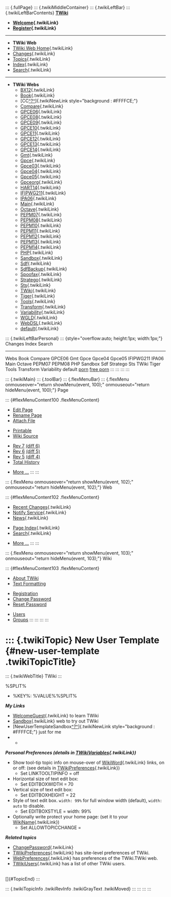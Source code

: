 ::: {.fullPage}
::: {.twikiMiddleContainer}
::: {.twikiLeftBar}
::: {.twikiLeftBarContents}
**[TWiki](http://TWiki.org/)**

-   **[Welcome](WelcomeGuest){.twikiLink}**
-   **[Register](TWikiRegistration){.twikiLink}**

------------------------------------------------------------------------

-   **TWiki Web**
-   [TWiki Web Home](WebHome){.twikiLink}
-   [Changes](WebChanges){.twikiLink}
-   [Topics](WebTopicList){.twikiLink}
-   [Index](WebIndex){.twikiLink}
-   [Search](WebSearch){.twikiLink}

------------------------------------------------------------------------

-   **TWiki Webs**
    -   [BX12](../BX12/WebHome){.twikiLink}
    -   [Book](../Book/WebHome){.twikiLink}
    -   [CC[^?^](http://www.program-transformation.org/edit/CC/WebHome?topicparent=TWiki.NewUserTemplate)]{.twikiNewLink
        style="background : #FFFFCE;"}
    -   [Compare](../Compare/WebHome){.twikiLink}
    -   [GPCE06](../GPCE06/WebHome){.twikiLink}
    -   [GPCE08](../GPCE08/WebHome){.twikiLink}
    -   [GPCE09](../GPCE09/WebHome){.twikiLink}
    -   [GPCE10](../GPCE10/WebHome){.twikiLink}
    -   [GPCE11](../GPCE11/WebHome){.twikiLink}
    -   [GPCE12](../GPCE12/WebHome){.twikiLink}
    -   [GPCE13](../GPCE13/WebHome){.twikiLink}
    -   [GPCE14](../GPCE14/WebHome){.twikiLink}
    -   [Gmt](../Gmt/WebHome){.twikiLink}
    -   [Gpce](../Gpce/WebHome){.twikiLink}
    -   [Gpce03](http://www.program-transformation.org/Gpce03/WebHome){.twikiLink}
    -   [Gpce04](../Gpce04/WebHome){.twikiLink}
    -   [Gpce05](../Gpce05/WebHome){.twikiLink}
    -   [Gpceorg](../Gpceorg/WebHome){.twikiLink}
    -   [HART14](../HART14/WebHome){.twikiLink}
    -   [IFIPWG211](http://www.program-transformation.org/IFIPWG211/WebHome){.twikiLink}
    -   [IPA06](../IPA06/WebHome){.twikiLink}
    -   [Main](../Main/WebHome){.twikiLink}
    -   [Octave](../Octave/WebHome){.twikiLink}
    -   [PEPM07](../PEPM07/WebHome){.twikiLink}
    -   [PEPM08](../PEPM08/WebHome){.twikiLink}
    -   [PEPM10](../PEPM10/WebHome){.twikiLink}
    -   [PEPM11](../PEPM11/WebHome){.twikiLink}
    -   [PEPM12](../PEPM12/WebHome){.twikiLink}
    -   [PEPM13](../PEPM13/WebHome){.twikiLink}
    -   [PEPM14](../PEPM14/WebHome){.twikiLink}
    -   [PHP](../PHP/WebHome){.twikiLink}
    -   [Sandbox](../Sandbox/WebHome){.twikiLink}
    -   [Sdf](../Sdf/WebHome){.twikiLink}
    -   [SdfBackup](../SdfBackup/WebHome){.twikiLink}
    -   [Spoofax](../Spoofax/WebHome){.twikiLink}
    -   [Stratego](../Stratego/WebHome){.twikiLink}
    -   [Sts](../Sts/WebHome){.twikiLink}
    -   [TWiki](WebHome){.twikiLink}
    -   [Tiger](../Tiger/WebHome){.twikiLink}
    -   [Tools](../Tools/WebHome){.twikiLink}
    -   [Transform](../Transform/WebHome){.twikiLink}
    -   [Variability](../Variability/WebHome){.twikiLink}
    -   [WGLD](../WGLD/WebHome){.twikiLink}
    -   [WebDSL](../WebDSL/WebHome){.twikiLink}
    -   [default](DefaultWebHome){.twikiLink}

::: {.twikiLeftBarPersonal}
::: {style="overflow:auto; height:1px; width:1px;"}
Changes Index Search

------------------------------------------------------------------------

Webs Book Compare GPCE06 Gmt Gpce Gpce04 Gpce05 IFIPWG211 IPA06 Main
Octave PEPM07 PEPM08 PHP Sandbox Sdf Stratego Sts TWiki Tiger Tools
Transform Variability default
[porn](http://www.estrategiavirtual.com/adult/) [free
porn](http://www.estrategiavirtual.com/free/)
:::
:::
:::
:::

::: {.twikiMain}
::: {.toolBar}
::: {.flexMenuBar}
::: {.flexMenu onmouseover="return showMenu(event, 100);" onmouseout="return hideMenu(event, 100);"}
Page

::: {#flexMenuContent100 .flexMenuContent}
-   [Edit
    Page](http://www.program-transformation.org/edit/TWiki/NewUserTemplate?t=1536826939)
-   [Rename
    Page](http://www.program-transformation.org/rename/TWiki/NewUserTemplate)
-   [Attach
    File](http://www.program-transformation.org/attach/TWiki/NewUserTemplate)

<!-- -->

-   [Printable](http://www.program-transformation.org/view/TWiki/NewUserTemplate?skin=print.pattern)
-   [Wiki
    Source](http://www.program-transformation.org/view/TWiki/NewUserTemplate?skin=text&raw=on&contenttype=text/plain)

<!-- -->

-   [Rev
    7](http://www.program-transformation.org/view/TWiki/NewUserTemplate?rev=1.7)
    [(diff 6)](http://www.program-transformation.org/rdiff/TWiki/NewUserTemplate?rev1=1.7&rev2=1.6)
-   [Rev
    6](http://www.program-transformation.org/view/TWiki/NewUserTemplate?rev=1.6)
    [(diff 5)](http://www.program-transformation.org/rdiff/TWiki/NewUserTemplate?rev1=1.6&rev2=1.5)
-   [Rev
    5](http://www.program-transformation.org/view/TWiki/NewUserTemplate?rev=1.5)
    [(diff 4)](http://www.program-transformation.org/rdiff/TWiki/NewUserTemplate?rev1=1.5&rev2=1.4)
-   [Total
    History](http://www.program-transformation.org/rdiff/TWiki/NewUserTemplate)

<!-- -->

-   [More
    \...](http://www.program-transformation.org/oops/TWiki/NewUserTemplate?template=oopsmore&param1=1.7&param2=1.7)
:::
:::

::: {.flexMenu onmouseover="return showMenu(event, 102);" onmouseout="return hideMenu(event, 102);"}
Web

::: {#flexMenuContent102 .flexMenuContent}
-   [Recent Changes](WebChanges){.twikiLink}
-   [Notify Service](WebNotify){.twikiLink}
-   [News](WebNews){.twikiLink}

<!-- -->

-   [Page Index](WebIndex){.twikiLink}
-   [Search](WebSearch){.twikiLink}

<!-- -->

-   [More
    \...](http://www.program-transformation.org/oops/TWiki/NewUserTemplate?template=oopsmore&param1=1.7&param2=1.7)
:::
:::

::: {.flexMenu onmouseover="return showMenu(event, 103);" onmouseout="return hideMenu(event, 103);"}
Wiki

::: {#flexMenuContent103 .flexMenuContent}
-   [About
    TWiki](http://www.program-transformation.org/view/TWiki/WebHome)
-   [Text
    Formatting](http://www.program-transformation.org/view/TWiki/TextFormattingRules)

<!-- -->

-   [Registration](http://www.program-transformation.org/view/TWiki/TWikiRegistration)
-   [Change
    Password](http://www.program-transformation.org/view/TWiki/ChangePassword)
-   [Reset
    Password](http://www.program-transformation.org/view/TWiki/ResetPassword)

<!-- -->

-   [Users](http://www.program-transformation.org/view/Main/TWikiUsers)
-   [Groups](http://www.program-transformation.org/view/Main/TWikiGroups)
:::
:::
:::
:::

::: {.twikiTopic}
New User Template {#new-user-template .twikiTopicTitle}
=================

::: {.twikiWebTitle}
TWiki
:::

\%SPLIT%

-   \%KEY%: %VALUE%%SPLIT%

***My Links***

-   [WelcomeGuest](WelcomeGuest){.twikiLink} to learn TWiki
-   [Sandbox](../Sandbox/WebHome){.twikiLink} web to try out TWiki
-   [NewUserTemplateSandbox[^?^](http://www.program-transformation.org/edit/Sandbox/NewUserTemplateSandbox?topicparent=TWiki.NewUserTemplate)]{.twikiNewLink
    style="background : #FFFFCE;"} just for me
-   -   

***Personal Preferences (details in
[TWikiVariables](TWikiVariables){.twikiLink})***

-   Show tool-tip topic info on mouse-over of
    [WikiWord](WikiWord){.twikiLink} links, on or off: (see details in
    [TWikiPreferences](TWikiPreferences){.twikiLink})
    -   Set LINKTOOLTIPINFO = off
-   Horizontal size of text edit box:
    -   Set EDITBOXWIDTH = 70
-   Vertical size of text edit box:
    -   Set EDITBOXHEIGHT = 22
-   Style of text edit box. `width: 99%` for full window width
    (default), `width: auto` to disable.
    -   Set EDITBOXSTYLE = width: 99%
-   Optionally write protect your home page: (set it to your
    [WikiName](WikiName){.twikiLink})
    -   Set ALLOWTOPICCHANGE =

***Related topics***

-   [ChangePassword](ChangePassword){.twikiLink}
-   [TWikiPreferences](TWikiPreferences){.twikiLink} has site-level
    preferences of TWiki.
-   [WebPreferences](WebPreferences){.twikiLink} has preferences of the
    TWiki.TWiki web.
-   [TWikiUsers](../Main/TWikiUsers){.twikiLink} has a list of other
    TWiki users.

\
[]{#TopicEnd}
:::

::: {.twikiTopicInfo .twikiRevInfo .twikiGrayText .twikiMoved}
:::
:::
:::
:::
